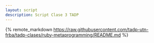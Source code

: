 ```yaml
---
layout: script
description: Script Clase 3 TADP
---
```


{% remote_markdown https://raw.githubusercontent.com/tadp-utn-frba/tadp-clases/ruby-metaprogramming/README.md %}
